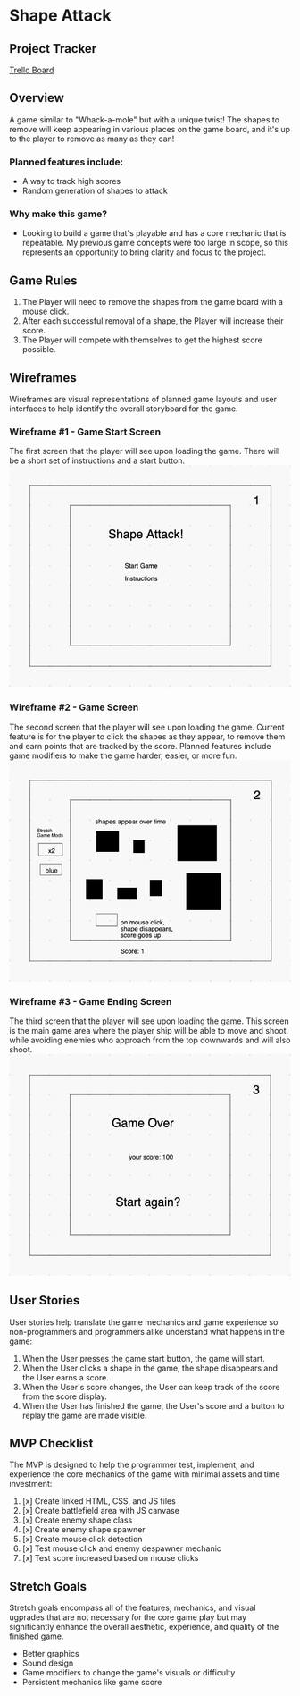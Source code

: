 # Shape Attack

## Project Tracker
<a href="https://trello.com/b/ssE8LVCj/sei-solo-project-1">Trello Board</a> 

## Overview
A game similar to "Whack-a-mole" but with a unique twist! The shapes to remove will keep appearing in various places on the game board, and it's up to the player to remove as many as they can!


### Planned features include:
* A way to track high scores
* Random generation of shapes to attack


### Why make this game?
* Looking to build a game that's playable and has a core mechanic that is repeatable. My previous game concepts were too large in scope, so this represents an opportunity to bring clarity and focus to the project.


## Game Rules
1. The Player will need to remove the shapes from the game board with a mouse click.
2. After each successful removal of a shape, the Player will increase their score.
3. The Player will compete with themselves to get the highest score possible.


## Wireframes
Wireframes are visual representations of planned game layouts and user interfaces to help identify the overall storyboard for the game.

### Wireframe #1 - Game Start Screen
The first screen that the player will see upon loading the game. There will be a short set of instructions and a start button.
<img src="https://github.com/graymok/sei-solo-project-1/blob/main/assets/shape-attack-wireframe-1.png?raw=true">

### Wireframe #2 - Game Screen
The second screen that the player will see upon loading the game. Current feature is for the player to click the shapes as they appear, to remove them and earn points that are tracked by the score. Planned features include game modifiers to make the game harder, easier, or more fun.
<img src="https://github.com/graymok/sei-solo-project-1/blob/main/assets/shape-attack-wireframe-2.png?raw=true">

### Wireframe #3 - Game Ending Screen
The third screen that the player will see upon loading the game. This screen is the main game area where the player ship will be able to move and shoot, while avoiding enemies who approach from the top downwards and will also shoot.
<img src="https://github.com/graymok/sei-solo-project-1/blob/main/assets/shape-attack-wireframe-3.png?raw=true">


## User Stories
User stories help translate the game mechanics and game experience so non-programmers and programmers alike understand what happens in the game:

1. When the User presses the game start button, the game will start.
2. When the User clicks a shape in the game, the shape disappears and the User earns a score.
3. When the User's score changes, the User can keep track of the score from the score display.
3. When the User has finished the game, the User's score and a button to replay the game are made visible.


## MVP Checklist
The MVP is designed to help the programmer test, implement, and experience the core mechanics of the game with minimal assets and time investment:

1. [x] Create linked HTML, CSS, and JS files
2. [x] Create battlefield area with JS canvase
3. [x] Create enemy shape class
4. [x] Create enemy shape spawner
5. [x] Create mouse click detection
6. [x] Test mouse click and enemy despawner mechanic
7. [x] Test score increased based on mouse clicks


## Stretch Goals
Stretch goals encompass all of the features, mechanics, and visual ugprades that are not necessary for the core game play but may significantly enhance the overall aesthetic, experience, and quality of the finished game.

* Better graphics
* Sound design
* Game modifiers to change the game's visuals or difficulty
* Persistent mechanics like game score